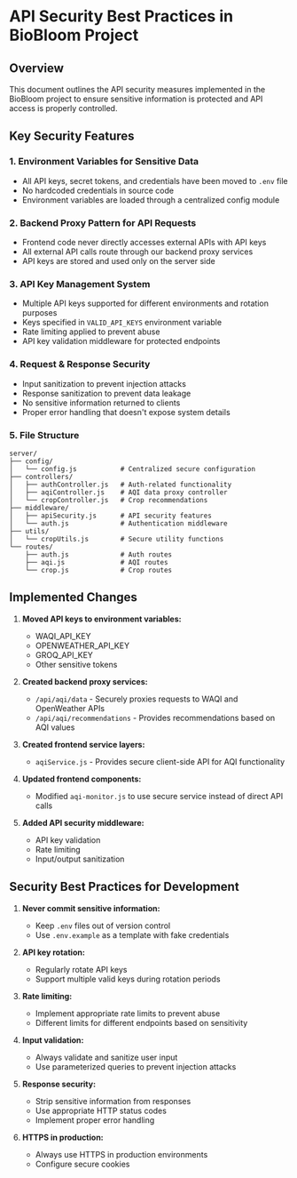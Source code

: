 # API Security Best Practices in BioBloom Project

## Overview

This document outlines the API security measures implemented in the BioBloom project to ensure sensitive information is protected and API access is properly controlled.

## Key Security Features

### 1. Environment Variables for Sensitive Data

- All API keys, secret tokens, and credentials have been moved to `.env` file
- No hardcoded credentials in source code
- Environment variables are loaded through a centralized config module

### 2. Backend Proxy Pattern for API Requests

- Frontend code never directly accesses external APIs with API keys
- All external API calls route through our backend proxy services
- API keys are stored and used only on the server side

### 3. API Key Management System

- Multiple API keys supported for different environments and rotation purposes
- Keys specified in `VALID_API_KEYS` environment variable 
- Rate limiting applied to prevent abuse
- API key validation middleware for protected endpoints

### 4. Request & Response Security

- Input sanitization to prevent injection attacks
- Response sanitization to prevent data leakage
- No sensitive information returned to clients
- Proper error handling that doesn't expose system details

### 5. File Structure

```
server/
├── config/
│   └── config.js           # Centralized secure configuration
├── controllers/
│   ├── authController.js   # Auth-related functionality
│   ├── aqiController.js    # AQI data proxy controller
│   └── cropController.js   # Crop recommendations
├── middleware/
│   ├── apiSecurity.js      # API security features
│   └── auth.js             # Authentication middleware
├── utils/
│   └── cropUtils.js        # Secure utility functions
└── routes/
    ├── auth.js             # Auth routes
    ├── aqi.js              # AQI routes
    └── crop.js             # Crop routes
```

## Implemented Changes

1. **Moved API keys to environment variables:**
   - WAQI_API_KEY
   - OPENWEATHER_API_KEY
   - GROQ_API_KEY
   - Other sensitive tokens

2. **Created backend proxy services:**
   - `/api/aqi/data` - Securely proxies requests to WAQI and OpenWeather APIs
   - `/api/aqi/recommendations` - Provides recommendations based on AQI values

3. **Created frontend service layers:**
   - `aqiService.js` - Provides secure client-side API for AQI functionality

4. **Updated frontend components:**
   - Modified `aqi-monitor.js` to use secure service instead of direct API calls

5. **Added API security middleware:**
   - API key validation
   - Rate limiting
   - Input/output sanitization

## Security Best Practices for Development

1. **Never commit sensitive information:**
   - Keep `.env` files out of version control
   - Use `.env.example` as a template with fake credentials

2. **API key rotation:**
   - Regularly rotate API keys
   - Support multiple valid keys during rotation periods

3. **Rate limiting:**
   - Implement appropriate rate limits to prevent abuse
   - Different limits for different endpoints based on sensitivity

4. **Input validation:**
   - Always validate and sanitize user input
   - Use parameterized queries to prevent injection attacks

5. **Response security:**
   - Strip sensitive information from responses
   - Use appropriate HTTP status codes
   - Implement proper error handling

6. **HTTPS in production:**
   - Always use HTTPS in production environments
   - Configure secure cookies
